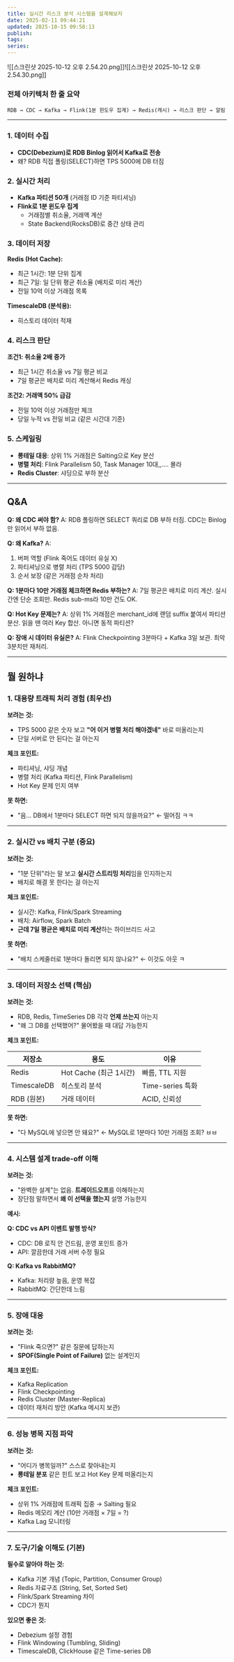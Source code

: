 ```yaml
---
title: 실시간 리스크 분석 시스템을 설계해보자
date: 2025-02-11 09:44:21
updated: 2025-10-15 09:58:13
publish:
tags:
series:
---
```


![[스크린샷 2025-10-12 오후 2.54.20.png]]![[스크린샷 2025-10-12 오후 2.54.30.png]]
### 전체 아키텍처 한 줄 요약

```
RDB → CDC → Kafka → Flink(1분 윈도우 집계) → Redis(캐시) → 리스크 판단 → 알림
```

---

### 1. 데이터 수집

- **CDC(Debezium)로 RDB Binlog 읽어서 Kafka로 전송**
- 왜? RDB 직접 폴링(SELECT)하면 TPS 5000에 DB 터짐

### 2. 실시간 처리

- **Kafka 파티션 50개** (거래점 ID 기준 파티셔닝)
- **Flink로 1분 윈도우 집계**
    - 거래점별 취소율, 거래액 계산
    - State Backend(RocksDB)로 중간 상태 관리

### 3. 데이터 저장

**Redis (Hot Cache):**

- 최근 1시간: 1분 단위 집계
- 최근 7일: 일 단위 평균 취소율 (배치로 미리 계산)
- 전일 10억 이상 거래점 목록

**TimescaleDB (분석용):**

- 히스토리 데이터 적재

### 4. 리스크 판단

**조건1: 취소율 2배 증가**

- 최근 1시간 취소율 vs 7일 평균 비교
- 7일 평균은 배치로 미리 계산해서 Redis 캐싱

**조건2: 거래액 50% 급감**

- 전일 10억 이상 거래점만 체크
- 당일 누적 vs 전일 비교 (같은 시간대 기준)

### 5. 스케일링

- **롱테일 대응**: 상위 1% 거래점은 Salting으로 Key 분산
- **병렬 처리**: Flink Parallelism 50, Task Manager 10대,,.... 몰라
- **Redis Cluster**: 샤딩으로 부하 분산

---

## Q&A

**Q: 왜 CDC 써야 함?** 
A: RDB 폴링하면 SELECT 쿼리로 DB 부하 터짐. CDC는 Binlog만 읽어서 부하 없음.

**Q: 왜 Kafka?** 
A:
1. 버퍼 역할 (Flink 죽어도 데이터 유실 X)
2. 파티셔닝으로 병렬 처리 (TPS 5000 감당)
3. 순서 보장 (같은 거래점 순차 처리)

**Q: 1분마다 10만 거래점 체크하면 Redis 부하는?** 
A: 7일 평균은 배치로 미리 계산. 실시간엔 단순 조회만. Redis sub-ms라 10만 건도 OK.

**Q: Hot Key 문제는?** 
A: 상위 1% 거래점은 merchant_id에 랜덤 suffix 붙여서 파티션 분산. 읽을 땐 여러 Key 합산.
아니면 동적 파티션?

**Q: 장애 시 데이터 유실은?** 
A: Flink Checkpointing 3분마다 + Kafka 3일 보관. 최악 3분치만 재처리.

---
## 뭘 원하냐

### 1. 대용량 트래픽 처리 경험 (최우선)

**보려는 것:**

- TPS 5000 같은 숫자 보고 **"어 이거 병렬 처리 해야겠네"** 바로 떠올리는지
- 단일 서버로 안 된다는 걸 아는지

**체크 포인트:**

- 파티셔닝, 샤딩 개념
- 병렬 처리 (Kafka 파티션, Flink Parallelism)
- Hot Key 문제 인지 여부

**못 하면:**

- "음... DB에서 1분마다 SELECT 하면 되지 않을까요?" ← 떨어짐 ㅋㅋ

---

### 2. 실시간 vs 배치 구분 (중요)

**보려는 것:**

- "1분 단위"라는 말 보고 **실시간 스트리밍 처리**임을 인지하는지
- 배치로 해결 못 한다는 걸 아는지

**체크 포인트:**

- 실시간: Kafka, Flink/Spark Streaming
- 배치: Airflow, Spark Batch
- **근데 7일 평균은 배치로 미리 계산**하는 하이브리드 사고

**못 하면:**

- "배치 스케줄러로 1분마다 돌리면 되지 않나요?" ← 이것도 아웃 ㅋ

---

### 3. 데이터 저장소 선택 (핵심)

**보려는 것:**

- RDB, Redis, TimeSeries DB 각각 **언제 쓰는지** 아는지
- "왜 그 DB를 선택했어?" 물어봤을 때 대답 가능한지

**체크 포인트:**

|저장소|용도|이유|
|---|---|---|
|Redis|Hot Cache (최근 1시간)|빠름, TTL 지원|
|TimescaleDB|히스토리 분석|Time-series 특화|
|RDB (원본)|거래 데이터|ACID, 신뢰성|

**못 하면:**

- "다 MySQL에 넣으면 안 돼요?" ← MySQL로 1분마다 10만 거래점 조회? ㅂㅂ

---

### 4. 시스템 설계 trade-off 이해

**보려는 것:**

- "완벽한 설계"는 없음. **트레이드오프**를 이해하는지
- 장단점 말하면서 **왜 이 선택을 했는지** 설명 가능한지

**예시:**

**Q: CDC vs API 이벤트 발행 방식?**

- CDC: DB 로직 안 건드림, 운영 포인트 증가
- API: 깔끔한데 거래 서버 수정 필요

**Q: Kafka vs RabbitMQ?**

- Kafka: 처리량 높음, 운영 복잡
- RabbitMQ: 간단한데 느림

---

### 5. 장애 대응 

**보려는 것:**

- "Flink 죽으면?" 같은 질문에 답하는지
- **SPOF(Single Point of Failure)** 없는 설계인지

**체크 포인트:**

- Kafka Replication
- Flink Checkpointing
- Redis Cluster (Master-Replica)
- 데이터 재처리 방안 (Kafka 메시지 보관)


---

### 6. 성능 병목 지점 파악 

**보려는 것:**

- "어디가 병목일까?" 스스로 찾아내는지
- **롱테일 분포** 같은 힌트 보고 Hot Key 문제 떠올리는지

**체크 포인트:**

- 상위 1% 거래점에 트래픽 집중 → Salting 필요
- Redis 메모리 계산 (10만 거래점 × 7일 = ?)
- Kafka Lag 모니터링


---

### 7. 도구/기술 이해도 (기본)

**필수로 알아야 하는 것:**

- Kafka 기본 개념 (Topic, Partition, Consumer Group)
- Redis 자료구조 (String, Set, Sorted Set)
- Flink/Spark Streaming 차이
- CDC가 뭔지

**있으면 좋은 것:**

- Debezium 설정 경험
- Flink Windowing (Tumbling, Sliding)
- TimescaleDB, ClickHouse 같은 Time-series DB
